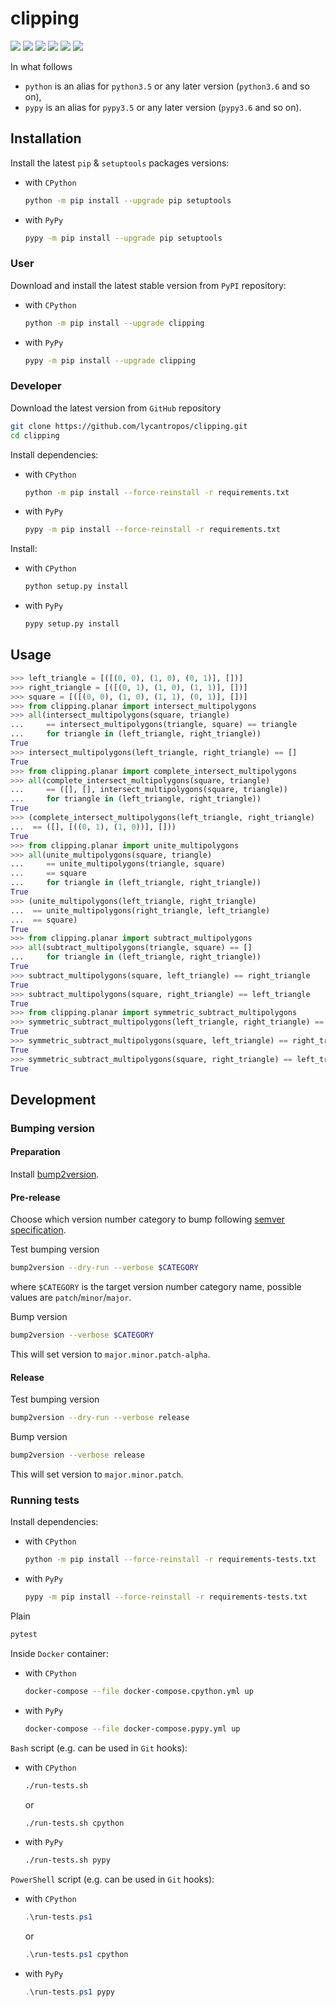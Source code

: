 clipping
========

[![](https://travis-ci.com/lycantropos/clipping.svg?branch=master)](https://travis-ci.com/lycantropos/clipping "Travis CI")
[![](https://dev.azure.com/lycantropos/clipping/_apis/build/status/lycantropos.clipping?branchName=master)](https://dev.azure.com/lycantropos/clipping/_build/latest?definitionId=21&branchName=master "Azure Pipelines")
[![](https://readthedocs.org/projects/clip/badge/?version=latest)](https://clip.readthedocs.io/en/latest "Documentation")
[![](https://codecov.io/gh/lycantropos/clipping/branch/master/graph/badge.svg)](https://codecov.io/gh/lycantropos/clipping "Codecov")
[![](https://img.shields.io/github/license/lycantropos/clipping.svg)](https://github.com/lycantropos/clipping/blob/master/LICENSE "License")
[![](https://badge.fury.io/py/clipping.svg)](https://badge.fury.io/py/clipping "PyPI")

In what follows
- `python` is an alias for `python3.5` or any later
version (`python3.6` and so on),
- `pypy` is an alias for `pypy3.5` or any later
version (`pypy3.6` and so on).

Installation
------------

Install the latest `pip` & `setuptools` packages versions:
- with `CPython`
  ```bash
  python -m pip install --upgrade pip setuptools
  ```
- with `PyPy`
  ```bash
  pypy -m pip install --upgrade pip setuptools
  ```

### User

Download and install the latest stable version from `PyPI` repository:
- with `CPython`
  ```bash
  python -m pip install --upgrade clipping
  ```
- with `PyPy`
  ```bash
  pypy -m pip install --upgrade clipping
  ```

### Developer

Download the latest version from `GitHub` repository
```bash
git clone https://github.com/lycantropos/clipping.git
cd clipping
```

Install dependencies:
- with `CPython`
  ```bash
  python -m pip install --force-reinstall -r requirements.txt
  ```
- with `PyPy`
  ```bash
  pypy -m pip install --force-reinstall -r requirements.txt
  ```

Install:
- with `CPython`
  ```bash
  python setup.py install
  ```
- with `PyPy`
  ```bash
  pypy setup.py install
  ```

Usage
-----
```python
>>> left_triangle = [([(0, 0), (1, 0), (0, 1)], [])]
>>> right_triangle = [([(0, 1), (1, 0), (1, 1)], [])]
>>> square = [([(0, 0), (1, 0), (1, 1), (0, 1)], [])]
>>> from clipping.planar import intersect_multipolygons
>>> all(intersect_multipolygons(square, triangle)
...     == intersect_multipolygons(triangle, square) == triangle
...     for triangle in (left_triangle, right_triangle))
True
>>> intersect_multipolygons(left_triangle, right_triangle) == []
True
>>> from clipping.planar import complete_intersect_multipolygons
>>> all(complete_intersect_multipolygons(square, triangle)
...     == ([], [], intersect_multipolygons(square, triangle))
...     for triangle in (left_triangle, right_triangle))
True
>>> (complete_intersect_multipolygons(left_triangle, right_triangle)
...  == ([], [((0, 1), (1, 0))], []))
True
>>> from clipping.planar import unite_multipolygons
>>> all(unite_multipolygons(square, triangle)
...     == unite_multipolygons(triangle, square)
...     == square
...     for triangle in (left_triangle, right_triangle))
True
>>> (unite_multipolygons(left_triangle, right_triangle)
...  == unite_multipolygons(right_triangle, left_triangle)
...  == square)
True
>>> from clipping.planar import subtract_multipolygons
>>> all(subtract_multipolygons(triangle, square) == []
...     for triangle in (left_triangle, right_triangle))
True
>>> subtract_multipolygons(square, left_triangle) == right_triangle
True
>>> subtract_multipolygons(square, right_triangle) == left_triangle
True
>>> from clipping.planar import symmetric_subtract_multipolygons
>>> symmetric_subtract_multipolygons(left_triangle, right_triangle) == square
True
>>> symmetric_subtract_multipolygons(square, left_triangle) == right_triangle
True
>>> symmetric_subtract_multipolygons(square, right_triangle) == left_triangle
True

```

Development
-----------

### Bumping version

#### Preparation

Install
[bump2version](https://github.com/c4urself/bump2version#installation).

#### Pre-release

Choose which version number category to bump following [semver
specification](http://semver.org/).

Test bumping version
```bash
bump2version --dry-run --verbose $CATEGORY
```

where `$CATEGORY` is the target version number category name, possible
values are `patch`/`minor`/`major`.

Bump version
```bash
bump2version --verbose $CATEGORY
```

This will set version to `major.minor.patch-alpha`. 

#### Release

Test bumping version
```bash
bump2version --dry-run --verbose release
```

Bump version
```bash
bump2version --verbose release
```

This will set version to `major.minor.patch`.

### Running tests

Install dependencies:
- with `CPython`
  ```bash
  python -m pip install --force-reinstall -r requirements-tests.txt
  ```
- with `PyPy`
  ```bash
  pypy -m pip install --force-reinstall -r requirements-tests.txt
  ```

Plain
```bash
pytest
```

Inside `Docker` container:
- with `CPython`
  ```bash
  docker-compose --file docker-compose.cpython.yml up
  ```
- with `PyPy`
  ```bash
  docker-compose --file docker-compose.pypy.yml up
  ```

`Bash` script (e.g. can be used in `Git` hooks):
- with `CPython`
  ```bash
  ./run-tests.sh
  ```
  or
  ```bash
  ./run-tests.sh cpython
  ```

- with `PyPy`
  ```bash
  ./run-tests.sh pypy
  ```

`PowerShell` script (e.g. can be used in `Git` hooks):
- with `CPython`
  ```powershell
  .\run-tests.ps1
  ```
  or
  ```powershell
  .\run-tests.ps1 cpython
  ```
- with `PyPy`
  ```powershell
  .\run-tests.ps1 pypy
  ```
